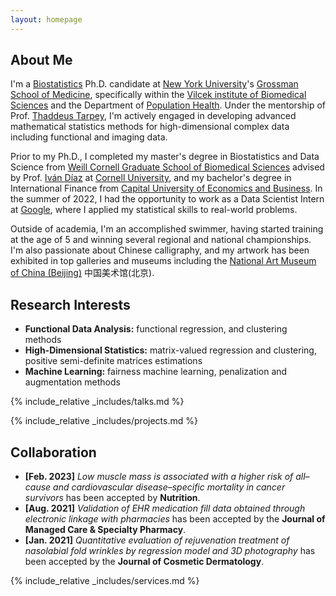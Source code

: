 ```yaml
---
layout: homepage
---
```


## About Me

I'm a <a href="https://med.nyu.edu/departments-institutes/population-health/divisions-sections-centers/biostatistics/" target="_blank"> Biostatistics</a> Ph.D. candidate at <a href="https://www.nyu.edu/" target="_blank"> New York University</a>'s <a href="https://med.nyu.edu/" target="_blank"> Grossman School of Medicine</a>, specifically within the <a href="https://med.nyu.edu/research/sackler-institute-graduate-biomedical-sciences/" target="_blank"> Vilcek institute of Biomedical Sciences</a> and the Department of <a href="https://med.nyu.edu/departments-institutes/population-health/" target="_blank"> Population Health</a>. Under the mentorship of Prof. <a href="https://med.nyu.edu/faculty/thaddeus-tarpey" target="_blank"> Thaddeus Tarpey</a>, I'm actively engaged in developing advanced mathematical statistics methods for high-dimensional complex data including functional and imaging data.


Prior to my Ph.D., I completed my master's degree in Biostatistics and Data Science from <a href="https://gradschool.weill.cornell.edu" target = "_blank"> Weill Cornell Graduate School of Biomedical Sciences</a> advised by Prof. <a href= "https://www.idiaz.xyz" target = "_blank"> Iván Díaz</a> at <a href="https://www.cornell.edu" target = "_blank"> Cornell University</a>, and my bachelor's degree in International Finance from <a href="https://www.cueb.edu.cn" target = "_blank"> Capital University of Economics and Business</a>. In the summer of 2022, I had the opportunity to work as a Data Scientist Intern at <a href="https://about.google" target="_blank"> Google</a>, where I applied my statistical skills to real-world problems.
<!-- 
I am an alumnus of the <a href="https://opencasestudies.github.io/" target="_blank"> Open Case Study Project</a> at <a href="https://www.jhsph.edu/" target="_blank"> the Bloomberg School of Public Health </a> of <a href="https://www.jhu.edu/" target="_blank"> the Johns Hopkins University</a>. -->

 Outside of academia, I'm an accomplished swimmer, having started training at the age of 5 and winning several regional and national championships. I'm also passionate about Chinese calligraphy, and my artwork has been exhibited in top galleries and museums including the <a href="http://www.namoc.org/" target="_blank"> National Art Museum of China (Beijing)</a> 中国美术馆(北京).


## Research Interests

- **Functional Data Analysis:** functional regression, and clustering methods
- **High-Dimensional Statistics:** matrix-valued regression and clustering, positive semi-definite matrices estimations
- **Machine Learning:** fairness machine learning, penalization and augmentation methods


<!-- {% include_relative _includes/publications.md %} -->


{% include_relative _includes/talks.md %}

{% include_relative _includes/projects.md %}


## Collaboration

<!-- - **[Feb. 2020]** Our paper about incremental learning is accepted to CVPR 2020.
- **[Feb. 2020]** We will host the ACM Multimedia Asia 2020 conference in Singapore!
- **[Sept. 2019]** Our paper about few-shot learning is accepted to NeurIPS 2019. -->
- **[Feb. 2023]** *Low muscle mass is associated with a higher risk of all–cause and cardiovascular disease–specific mortality in cancer survivors* has been accepted by **Nutrition**.
- **[Aug. 2021]** *Validation of EHR medication fill data obtained through electronic linkage with pharmacies* has been accepted by the **Journal of Managed Care & Specialty Pharmacy**.
- **[Jan. 2021]** *Quantitative evaluation of rejuvenation treatment of nasolabial fold wrinkles by regression model and 3D photography* has been accepted by the **Journal of Cosmetic Dermatology**.


{% include_relative _includes/services.md %}


